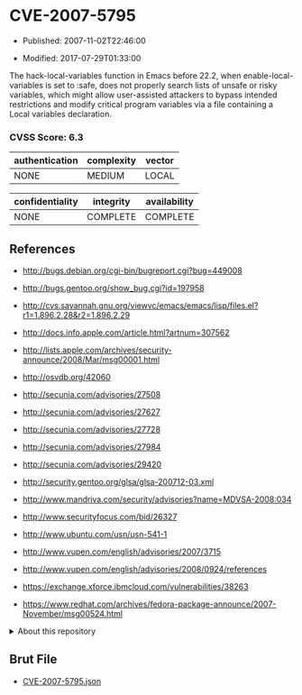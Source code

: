 # CVE-2007-5795

- Published: 2007-11-02T22:46:00

- Modified: 2017-07-29T01:33:00

The hack-local-variables function in Emacs before 22.2, when enable-local-variables is set to :safe, does not properly search lists of unsafe or risky variables, which might allow user-assisted attackers to bypass intended restrictions and modify critical program variables via a file containing a Local variables declaration.

### CVSS Score: **6.3**

| authentication | complexity | vector |
| --- | --- | --- |
| NONE | MEDIUM | LOCAL |

| confidentiality | integrity | availability |
| --- | --- | --- |
| NONE | COMPLETE | COMPLETE |

## References

* http://bugs.debian.org/cgi-bin/bugreport.cgi?bug=449008

* http://bugs.gentoo.org/show_bug.cgi?id=197958

* http://cvs.savannah.gnu.org/viewvc/emacs/emacs/lisp/files.el?r1=1.896.2.28&r2=1.896.2.29

* http://docs.info.apple.com/article.html?artnum=307562

* http://lists.apple.com/archives/security-announce/2008/Mar/msg00001.html

* http://osvdb.org/42060

* http://secunia.com/advisories/27508

* http://secunia.com/advisories/27627

* http://secunia.com/advisories/27728

* http://secunia.com/advisories/27984

* http://secunia.com/advisories/29420

* http://security.gentoo.org/glsa/glsa-200712-03.xml

* http://www.mandriva.com/security/advisories?name=MDVSA-2008:034

* http://www.securityfocus.com/bid/26327

* http://www.ubuntu.com/usn/usn-541-1

* http://www.vupen.com/english/advisories/2007/3715

* http://www.vupen.com/english/advisories/2008/0924/references

* https://exchange.xforce.ibmcloud.com/vulnerabilities/38263

* https://www.redhat.com/archives/fedora-package-announce/2007-November/msg00524.html

<details>
<summary>About this repository</summary> 

  This repository is part of the project [Live Hack CVE](https://github.com/Live-Hack-CVE). Main website can be found [www.live-hack.org](https://www.live-hack.org) 
  
  Made by [Sn0wAlice](https://github.com/Sn0wAlice) for the people that care about security and need to have a feed of the latest CVEs. Hope you enjoy it, don't forget to star the repo and follow me on [Twitter](https://twitter.com/Sn0wAlice) and [Github](https://github.com/Sn0wAlice). And that is my [personnal website](https://www.alice-snow.me/)

  - [Home Page](https://github.com/Live-Hack-CVE)
  - [Framework](https://github.com/Live-Hack-CVE/cve-framework)
  - [CVE database](https://github.com/Live-Hack-CVE/full_database)
  - [Changelog](https://github.com/Live-Hack-CVE/Changelog)
</details>

## Brut File

* [CVE-2007-5795.json](https://raw.githubusercontent.com/Live-Hack-CVE/full_database/main/cves/2007/CVE-2007-5795.json)

